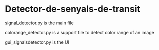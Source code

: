 # Detector-de-senyals-de-transit

signal_detector.py is the main file

colorange_detector.py is a support file to detect color range of an image

gui_signalsdetector.py is the UI
